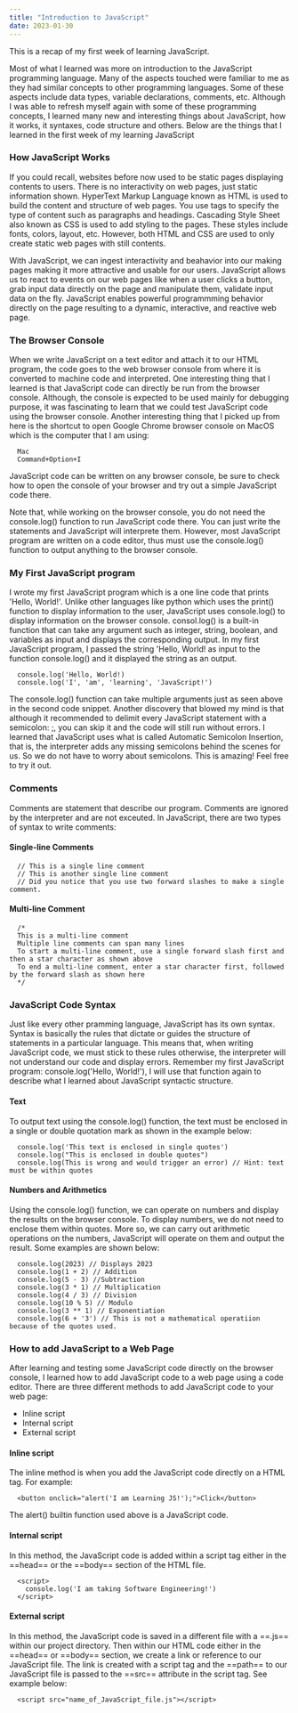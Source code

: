 ```yaml
---
title: "Introduction to JavaScript"
date: 2023-01-30
---
```

This is a recap of my first week of learning JavaScript.

Most of what I learned was more on introduction to the JavaScript programming language. Many of the aspects touched were familiar to me as they had similar concepts to other programming languages. Some of these aspects include data types, variable declarations, comments, etc. Although I was able to refresh myself again with some of these programming concepts, I learned many new and interesting things about JavaScript, how it works, it syntaxes, code structure and others. Below are the things that I learned in the first week of my learning JavaScript 

### How JavaScript Works
If you could recall, websites before now used to be static pages displaying contents to users. There is no interactivity on web pages, just static information shown. HyperText Markup Language known as HTML is used to build the content and structure of web pages. You use tags to specify the type of content such as paragraphs and headings. Cascading Style Sheet also known as CSS is used to add styling to the pages. These styles include fonts, colors, layout, etc. However, both HTML and CSS are used to only create static web pages with still contents.

With JavaScript, we can ingest interactivity and beahavior into our making pages making it more attractive and usable for our users. JavaScript allows us to react to events on our web pages like when a user clicks a button, grab input data directly on the page and manipulate them, validate input data on the fly. JavaScript enables powerful programmming behavior directly on the page resulting to a dynamic, interactive, and reactive web page.

### The Browser Console
When we write JavaScript on a text editor and attach it to our HTML program, the code goes to the web browser console from where it is converted to machine code and interpreted. One interesting thing that I learned is that JavaScript code can directly be run from the browser console. Although, the console is expected to be used mainly for debugging purpose, it was fascinating to learn that we could test JavaScript code using the browser console. Another interesting thing that I picked up from here is the shortcut to open Google Chrome browser console on MacOS which is the computer that I am using:
```
  Mac
  Command+Option+I  
```

JavaScript code can be written on any browser console, be sure to check how to open the console of your browser and try out a simple JavaScript code there.

Note that, while working on the browser console, you do not need the console.log() function to run JavaScript code there. You can just write the statements and JavaScript will interprete them. However, most JavaScript program are written on a code editor, thus must use the console.log() function to output anything to the browser console.

### My First JavaScript program
I wrote my first JavaScript program which is a one line code that prints 'Hello, World!'. Unlike other languages like python which uses the print() function to display information to the user, JavaScript uses console.log() to display information on the browser console. consol.log() is a built-in function that can take any argument such as integer, string, boolean, and variables as input and displays the corresponding output. In my first JavaScript program, I passed the string 'Hello, World! as input to the function console.log() and it displayed the string as an output.
```
  console.log('Hello, World!)  
  console.log('I', 'am', 'learning', 'JavaScript!')
```
The console.log() function can take multiple arguments just as seen above in the second code snippet. Another discovery that blowed my mind is that although it recommended to delimit every JavaScript statement with a semicolon: ;, you can skip it and the code will still run without errors. I learned that JavaScript uses what is called Automatic Semicolon Insertion, that is, the interpreter adds any missing semicolons behind the scenes for us. So we do not have to worry about semicolons. This is amazing! Feel free to try it out.

### Comments
Comments are statement that describe our program. Comments are ignored by the interpreter and are not exceuted. In JavaScript, there are two types of syntax to write comments:

#### Single-line Comments
```
  // This is a single line comment  
  // This is another single line comment  
  // Did you notice that you use two forward slashes to make a single comment.
```
#### Multi-line Comment
```
  /*  
  This is a multi-line comment  
  Multiple line comments can span many lines  
  To start a multi-line comment, use a single forward slash first and then a star character as shown above  
  To end a multi-line comment, enter a star character first, followed by the forward slash as shown here  
  */
```
### JavaScript Code Syntax
Just like every other pramming language, JavaScript has its own syntax. Syntax is basically the rules that dictate or guides the structure of statements in a particular language. This means that, when writing JavaScript code, we must stick to these rules otherwise, the interpreter will not understand our code and display errors. Remember my first JavaScript program: console.log('Hello, World!'), I will use that function again to describe what I learned about JavaScript syntactic structure.

#### Text
To output text using the console.log() function, the text must be enclosed in a single or double quotation mark as shown in the example below:
```
  console.log('This text is enclosed in single quotes')  
  console.log("This is enclosed in double quotes")  
  console.log(This is wrong and would trigger an error) // Hint: text must be within quotes
```
#### Numbers and Arithmetics
Using the console.log() function, we can operate on numbers and display the results on the browser console. To display numbers, we do not need to enclose them within quotes. More so, we can carry out arithmetic operations on the numbers, JavaScript will operate on them and output the result. Some examples are shown below:  
```
  console.log(2023) // Displays 2023  
  console.log(1 + 2) // Addition  
  console.log(5 - 3) //Subtraction  
  console.log(3 * 1) // Multiplication  
  console.log(4 / 3) // Division  
  console.log(10 % 5) // Modulo  
  console.log(3 ** 1) // Exponentiation  
  console.log(6 + '3') // This is not a mathematical operatiion because of the quotes used.
```
### How to add JavaScript to a Web Page
After learning and testing some JavaScript code directly on the browser console, I learned how to add JavaScript code to a web page using a code editor. There are three different methods to add JavaScript code to your web page:

- Inline script
- Internal script
- External script

#### Inline script
The inline method is when you add the JavaScript code directly on a HTML tag. For example:  
```
  <button onclick="alert('I am Learning JS!');">Click</button>
```
The alert() builtin function used above is a JavaScript code.

#### Internal script
In this method, the JavaScript code is added within a script tag either in the ==head== or the ==body== section of the HTML file.  
```  
  <script>
    console.log('I am taking Software Engineering!')
  </script>
```
#### External script
In this method, the JavaScript code is saved in a different file with a ==.js== within our project directory. Then within our HTML code either in the ==head== or ==body== section, we create a link or reference to our JavaScript file. The link is created with a script tag and the ==path== to our JavaScript file is passed to the ==src== attribute in the script tag. See example below:  
```  
  <script src="name_of_JavaScript_file.js"></script>
```
